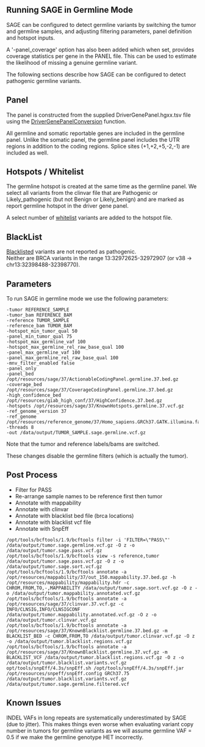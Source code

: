 ## Running SAGE in Germline Mode

SAGE can be configured to detect germline variants by switching the tumor and germline samples, and adjusting filtering parameters, panel definition and hotspot inputs.  

A '-panel_coverage' option has also been added which when set, provides coverage statistics per gene in the PANEL file.   This can be used to estimate the likelihood of missing a genuine germline variant.

The following sections describe how SAGE can be configured to detect pathogenic germline variants. 

## Panel
The panel is constructed from the supplied DriverGenePanel.hgxx.tsv file using the [DriverGenePanelConversion](../hmf-common/src/main/java/com/hartwig/hmftools/common/drivercatalog/panel/DriverGenePanelConversion.java) function. 

All germline and somatic reportable genes are included in the germline panel. 
Unlike the somatic panel, the germline panel includes the UTR regions in addition to the coding regions. 
Splice sites (+1,+2,+5,-2,-1) are included as well.
 
## Hotspots / Whitelist
The germline hotspot is created at the same time as the germline panel. 
We select all variants from the clinvar file that are Pathogenic or Likely_pathogenic (but not Benign or Likely_benign) and are marked as report germline hotspot in the driver gene panel.

A select number of [whitelist](../hmf-common/src/main/java/com/hartwig/hmftools/common/drivercatalog/panel/GermlineHotspotVCF.java) variants are added to the hotspot file. 

## BlackList
[Blacklisted](../hmf-common/src/main/java/com/hartwig/hmftools/common/drivercatalog/panel/GermlineBlacklistVCF.java) variants are not reported as pathogenic.  
Neither are BRCA variants in the range 13:32972625-32972907 (or v38 -> chr13:32398488-32398770).

## Parameters
To run SAGE in germline mode we use the following parameters:

```
-tumor REFERENCE_SAMPLE
-tumor_bam REFERENCE_BAM
-reference TUMOR_SAMPLE
-reference_bam TUMOR_BAM
-hotspot_min_tumor_qual 50
-panel_min_tumor_qual 75
-hotspot_max_germline_vaf 100
-hotspot_max_germline_rel_raw_base_qual 100
-panel_max_germline_vaf 100
-panel_max_germline_rel_raw_base_qual 100
-mnv_filter_enabled false
-panel_only
-panel_bed /opt/resources/sage/37/ActionableCodingPanel.germline.37.bed.gz
-coverage_bed /opt/resources/sage/37/CoverageCodingPanel.germline.37.bed.gz 
-high_confidence_bed /opt/resources/giab_high_conf/37/HighConfidence.37.bed.gz 
-hotspots /opt/resources/sage/37/KnownHotspots.germline.37.vcf.gz 
-ref_genome_version 37 
-ref_genome /opt/resources/reference_genome/37/Homo_sapiens.GRCh37.GATK.illumina.fasta
-threads 8 
-out /data/output/TUMOR_SAMPLE.sage.germline.vcf.gz 
``` 

Note that the tumor and reference labels/bams are switched. 

These changes disable the germline filters (which is actually the tumor).

## Post Process

- Filter for PASS
- Re-arrange sample names to be reference first then tumor
- Annotate with mappability
- Annotate with clinvar
- Annotate with blacklist bed file (brca locations)
- Annotate with blacklist vcf file
- Annotate with SnpEff


```
/opt/tools/bcftools/1.9/bcftools filter -i 'FILTER=\"PASS\"' /data/output/tumor.sage.germline.vcf.gz -O z -o /data/output/tumor.sage.pass.vcf.gz
/opt/tools/bcftools/1.9/bcftools view -s reference,tumor /data/output/tumor.sage.pass.vcf.gz -O z -o /data/output/tumor.sage.sort.vcf.gz
/opt/tools/bcftools/1.9/bcftools annotate -a /opt/resources/mappability/37/out_150.mappability.37.bed.gz -h /opt/resources/mappability/mappability.hdr -c CHROM,FROM,TO,-,MAPPABILITY /data/output/tumor.sage.sort.vcf.gz -O z -o /data/output/tumor.mappability.annotated.vcf.gz
/opt/tools/bcftools/1.9/bcftools annotate -a /opt/resources/sage/37/clinvar.37.vcf.gz -c INFO/CLNSIG,INFO/CLNSIGCONF /data/output/tumor.mappability.annotated.vcf.gz -O z -o /data/output/tumor.clinvar.vcf.gz
/opt/tools/bcftools/1.9/bcftools annotate -a /opt/resources/sage/37/KnownBlacklist.germline.37.bed.gz -m BLACKLIST_BED -c CHROM,FROM,TO /data/output/tumor.clinvar.vcf.gz -O z -o /data/output/tumor.blacklist.regions.vcf.gz
/opt/tools/bcftools/1.9/bcftools annotate -a /opt/resources/sage/37/KnownBlacklist.germline.37.vcf.gz -m BLACKLIST_VCF /data/output/tumor.blacklist.regions.vcf.gz -O z -o /data/output/tumor.blacklist.variants.vcf.gz
opt/tools/snpEff/4.3s/snpEff.sh /opt/tools/snpEff/4.3s/snpEff.jar /opt/resources/snpeff/snpEff.config GRCh37.75 /data/output/tumor.blacklist.variants.vcf.gz /data/output/tumor.sage.germline.filtered.vcf
```

## Known Issues

INDEL VAFs in long repeats are systematically underestimated by SAGE (due to jitter).
This makes things even worse when evaluating variant copy number in tumors for germline variants as we will assume germline VAF = 0.5 if we make the germline genotype HET incorrectly.
